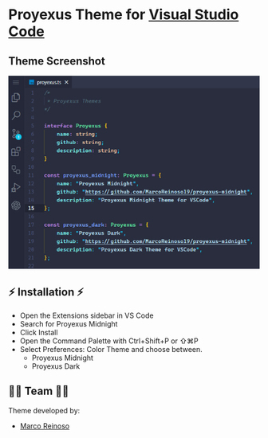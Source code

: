 # Proyexus Theme for [Visual Studio Code](http://code.visualstudio.com/)

## Theme Screenshot

![Proyexus Midnight Theme preview](/images/preview.png)

## ⚡ Installation ⚡

- Open the Extensions sidebar in VS Code  
- Search for Proyexus Midnight
- Click Install
- Open the Command Palette with Ctrl+Shift+P or ⇧⌘P
- Select Preferences: Color Theme and choose between.
  - Proyexus Midnight
  - Proyexus Dark

## 👩‍💻 Team 👩‍💻

Theme developed by:

- [Marco Reinoso](https://github.com/MarcoReinoso19)
